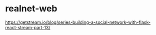 # realnet-web

https://getstream.io/blog/series-building-a-social-network-with-flask-react-stream-part-13/

